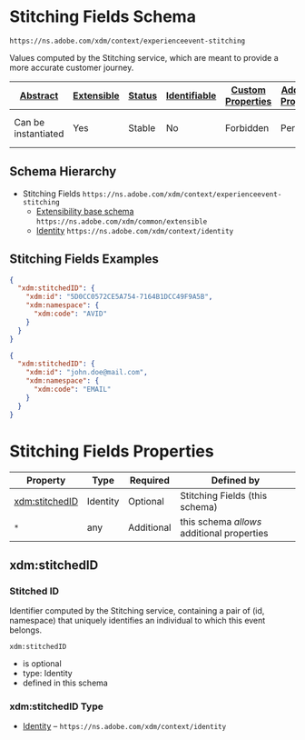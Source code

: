 
# Stitching Fields Schema

```
https://ns.adobe.com/xdm/context/experienceevent-stitching
```

Values computed by the Stitching service, which are meant to provide a more accurate customer journey.

| [Abstract](../../../abstract.md) | [Extensible](../../../extensions.md) | [Status](../../../status.md) | [Identifiable](../../../id.md) | [Custom Properties](../../../extensions.md) | [Additional Properties](../../../extensions.md) | Defined In |
|----------------------------------|--------------------------------------|------------------------------|--------------------------------|---------------------------------------------|-------------------------------------------------|------------|
| Can be instantiated | Yes | Stable | No | Forbidden | Permitted | [fieldgroups/experience-event/experienceevent-stitching.schema.json](fieldgroups/experience-event/experienceevent-stitching.schema.json) |
## Schema Hierarchy

* Stitching Fields `https://ns.adobe.com/xdm/context/experienceevent-stitching`
  * [Extensibility base schema](../../datatypes/extensible.schema.md) `https://ns.adobe.com/xdm/common/extensible`
  * [Identity](../../datatypes/identity.schema.md) `https://ns.adobe.com/xdm/context/identity`


## Stitching Fields Examples

```json
{
  "xdm:stitchedID": {
    "xdm:id": "5D0CC0572CE5A754-7164B1DCC49F9A5B",
    "xdm:namespace": {
      "xdm:code": "AVID"
    }
  }
}
```

```json
{
  "xdm:stitchedID": {
    "xdm:id": "john.doe@mail.com",
    "xdm:namespace": {
      "xdm:code": "EMAIL"
    }
  }
}
```


# Stitching Fields Properties

| Property | Type | Required | Defined by |
|----------|------|----------|------------|
| [xdm:stitchedID](#xdmstitchedid) | Identity | Optional | Stitching Fields (this schema) |
| `*` | any | Additional | this schema *allows* additional properties |

## xdm:stitchedID
### Stitched ID

Identifier computed by the Stitching service, containing a pair of (id, namespace) that uniquely identifies an individual to which this event belongs.

`xdm:stitchedID`
* is optional
* type: Identity
* defined in this schema

### xdm:stitchedID Type


* [Identity](../../datatypes/identity.schema.md) – `https://ns.adobe.com/xdm/context/identity`




